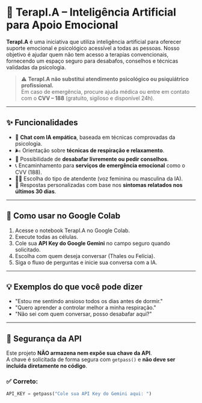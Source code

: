# 🌿 TerapI.A – Inteligência Artificial para Apoio Emocional

**TerapI.A** é uma iniciativa que utiliza inteligência artificial para oferecer suporte emocional e psicológico acessível a todas as pessoas. Nosso objetivo é ajudar quem não tem acesso a terapias convencionais, fornecendo um espaço seguro para desabafos, conselhos e técnicas validadas da psicologia.

> ⚠️ **TerapI.A não substitui atendimento psicológico ou psiquiátrico profissional.**  
> Em caso de emergência, procure ajuda médica ou entre em contato com o **CVV – 188** (gratuito, sigiloso e disponível 24h).

---

## ✨ Funcionalidades

- 🧠 **Chat com IA empática**, baseada em técnicas comprovadas da psicologia.
- 🌬️ Orientação sobre **técnicas de respiração e relaxamento**.
- 💬 Possibilidade de **desabafar livremente ou pedir conselhos**.
- 📞 Encaminhamento para **serviços de emergência emocional** como o CVV (188).
- 🙋‍♀️ Escolha do tipo de atendente (voz feminina ou masculina da IA).
- 📆 Respostas personalizadas com base nos **sintomas relatados nos últimos 30 dias**.

---

## 🚀 Como usar no Google Colab

1. Acesse o notebook TerapI.A no Google Colab.
2. Execute todas as células.
3. Cole sua **API Key do Google Gemini** no campo seguro quando solicitado.
4. Escolha com quem deseja conversar (Thales ou Felícia).
5. Siga o fluxo de perguntas e inicie sua conversa com a IA.

---

## 💡 Exemplos do que você pode dizer

- "Estou me sentindo ansioso todos os dias antes de dormir."
- "Quero aprender a controlar melhor a minha respiração."
- "Não sei com quem conversar, posso desabafar aqui?"

---

## 🔐 Segurança da API

Este projeto **NÃO armazena nem expõe sua chave da API**.  
A chave é solicitada de forma segura com `getpass()` e **não deve ser incluída diretamente no código**.

### ✅ Correto:
```python
API_KEY = getpass("Cole sua API Key do Gemini aqui: ")
